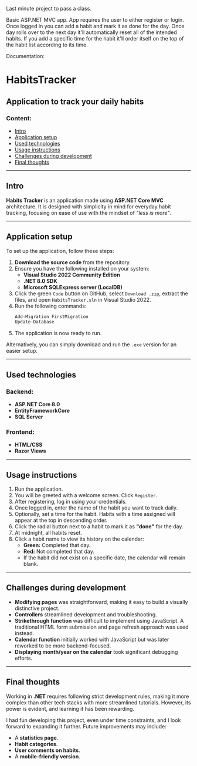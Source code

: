 Last minute project to pass a class.

Basic ASP.NET MVC app. App requires the user to either register or login. Once logged in you can add a habit and mark it as done for the day. Once day rolls over to the next day it'll automatically reset all of the intended habits. If you add a specific time for the habit it'll order itself on the top of the habit list according to its time.

Documentation:

# HabitsTracker

## Application to track your daily habits

### Content:
- [Intro](#intro)
- [Application setup](#application-setup)
- [Used technologies](#used-technologies)
- [Usage instructions](#usage-instructions)
- [Challenges during development](#challenges-during-development)
- [Final thoughts](#final-thoughts)

---

## Intro

**Habits Tracker** is an application made using **ASP.NET Core MVC** architecture. It is designed with simplicity in mind for everyday habit tracking, focusing on ease of use with the mindset of *"less is more"*.

---

## Application setup

To set up the application, follow these steps:

1. **Download the source code** from the repository.
2. Ensure you have the following installed on your system:
   - **Visual Studio 2022 Community Edition**
   - **.NET 8.0 SDK**
   - **Microsoft SQLExpress server (LocalDB)**
3. Click the green `Code` button on GitHub, select `Download .zip`, extract the files, and open `HabitsTracker.sln` in Visual Studio 2022.
4. Run the following commands:
   ```sh
   Add-Migration FirstMigration
   Update-Database
   ```
5. The application is now ready to run.

Alternatively, you can simply download and run the `.exe` version for an easier setup.

---

## Used technologies

### Backend:
- **ASP.NET Core 8.0**
- **EntityFrameworkCore**
- **SQL Server**

### Frontend:
- **HTML/CSS**
- **Razor Views**

---

## Usage instructions

1. Run the application.
2. You will be greeted with a welcome screen. Click `Register`.
3. After registering, log in using your credentials.
4. Once logged in, enter the name of the habit you want to track daily.
5. Optionally, set a time for the habit. Habits with a time assigned will appear at the top in descending order.
6. Click the radial button next to a habit to mark it as **"done"** for the day.
7. At midnight, all habits reset. 
8. Click a habit name to view its history on the calendar:
   - **Green:** Completed that day.
   - **Red:** Not completed that day.
   - If the habit did not exist on a specific date, the calendar will remain blank.

---

## Challenges during development

- **Modifying pages** was straightforward, making it easy to build a visually distinctive project.
- **Controllers** streamlined development and troubleshooting.
- **Strikethrough function** was difficult to implement using JavaScript. A traditional HTML form submission and page refresh approach was used instead.
- **Calendar function** initially worked with JavaScript but was later reworked to be more backend-focused.
- **Displaying month/year on the calendar** took significant debugging efforts.

---

## Final thoughts

Working in **.NET** requires following strict development rules, making it more complex than other tech stacks with more streamlined tutorials. However, its power is evident, and learning it has been rewarding.

I had fun developing this project, even under time constraints, and I look forward to expanding it further. Future improvements may include:
- A **statistics page**.
- **Habit categories**.
- **User comments on habits**.
- A **mobile-friendly version**.
